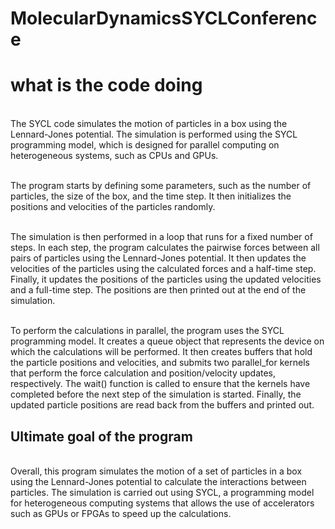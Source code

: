 # MolecularDynamicsSYCLConference


# what is the code doing
 <br>The SYCL code simulates the motion of particles in a box using the Lennard-Jones potential. The simulation is performed using the SYCL programming model, which is designed for parallel computing on heterogeneous systems, such as CPUs and GPUs. </br>

<br>The program starts by defining some parameters, such as the number of particles, the size of the box, and the time step. It then initializes the positions and velocities of the particles randomly.</br>

<br>The simulation is then performed in a loop that runs for a fixed number of steps. In each step, the program calculates the pairwise forces between all pairs of particles using the Lennard-Jones potential. It then updates the velocities of the particles using the calculated forces and a half-time step. Finally, it updates the positions of the particles using the updated velocities and a full-time step. The positions are then printed out at the end of the simulation.</br>

<br>To perform the calculations in parallel, the program uses the SYCL programming model. It creates a queue object that represents the device on which the calculations will be performed. It then creates buffers that hold the particle positions and velocities, and submits two parallel_for kernels that perform the force calculation and position/velocity updates, respectively. The wait() function is called to ensure that the kernels have completed before the next step of the simulation is started. Finally, the updated particle positions are read back from the buffers and printed out. </br>

## Ultimate goal of the program

<br>Overall, this program simulates the motion of a set of particles in a box using the Lennard-Jones potential to calculate the interactions between particles. The simulation is carried out using SYCL, a programming model for heterogeneous computing systems that allows the use of accelerators such as GPUs or FPGAs to speed up the calculations.</br>






 

